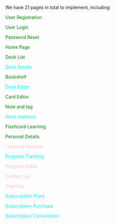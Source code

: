 We have 21 pages in total to implement, including:

<span style="color: green;">User Registration</span>

<span style="color: green;">User Login</span>

<span style="color: green;">Password Reset</span>

<span style="color: green;">Home Page</span>

<span style="color: green;">Deck List</span>

<span style="color: cyan;">Deck Details</span>

<span style="color: green;">Bookshelf</span>

<span style="color: cyan;">Deck Editor</span>

<span style="color: green;">Card Editor</span>

<span style="color: green;">Note and tag</span>

<span style="color: cyan;">Deck statistics</span>

<span style="color: green;">Flashcard Learning</span>

<span style="color: green;">Personal Details</span>

<span style="color: pink;">Learning Interests</span>

<span style="color: cyan;">Progress Tracking</span>

<span style="color: pink;">Progress Editor</span>

<span style="color: pink;">Contact List</span>

<span style="color: pink;">Chat Box</span>

<span style="color: cyan;">Subscription Plans</span>

<span style="color: cyan;">Subscription Purchase</span>

<span style="color: cyan;">Subscription Cancellation</span>
